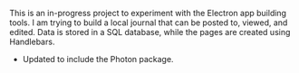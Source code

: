 This is an in-progress project to experiment with the Electron app building tools. I am trying to build a local journal that can be posted to, viewed, and edited. Data is stored in a SQL database, while the pages are created using Handlebars.

* Updated to include the Photon package.

